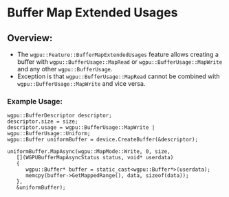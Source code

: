 # Buffer Map Extended Usages

## Overview:
 - The `wgpu::Feature::BufferMapExtendedUsages` feature allows creating a buffer with `wgpu::BufferUsage::MapRead` or `wgpu::BufferUsage::MapWrite` and any other `wgpu::BufferUsage`.
 - Exception is that `wgpu::BufferUsage::MapRead` cannot be combined with `wgpu::BufferUsage::MapWrite` and vice versa.

### Example Usage:
```
wgpu::BufferDescriptor descriptor;
descriptor.size = size;
descriptor.usage = wgpu::BufferUsage::MapWrite | wgpu::BufferUsage::Uniform;
wgpu::Buffer uniformBuffer = device.CreateBuffer(&descriptor);

uniformBuffer.MapAsync(wgpu::MapMode::Write, 0, size,
   [](WGPUBufferMapAsyncStatus status, void* userdata)
   {
      wgpu::Buffer* buffer = static_cast<wgpu::Buffer*>(userdata);
      memcpy(buffer->GetMappedRange(), data, sizeof(data));
   },
   &uniformBuffer);
```

